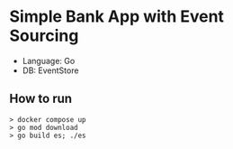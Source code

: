 # Simple Bank App with Event Sourcing

- Language: Go
- DB: EventStore

## How to run
```
> docker compose up
> go mod download
> go build es; ./es
```